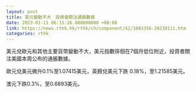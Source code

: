 ```yaml
---
layout: post
title: 美元變動不大　投資者關注通脹數據
date: 2023-01-11 06:15:26.000000000 +08:00
link: https://news.rthk.hk/rthk/ch/component/k2/1683356-20230111.htm
categories: rthk
---
```


美元兌歐元和其他主要貨幣變動不大，美元指數徘徊在7個月低位附近，投資者關注美國本周公布的通脹數據。

歐元兌美元微升0.1%至1.07415美元，英鎊兌美元下跌 0.18%，至1.21585美元。

澳元下跌0.3%，至0.6893美元。
